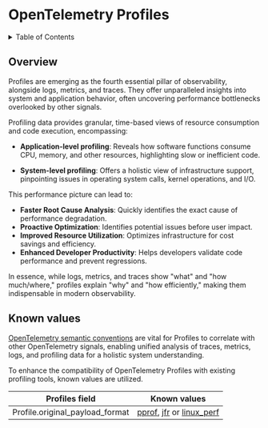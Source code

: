 <!--- Hugo front matter used to generate the website version of this page:
path_base_for_github_subdir:
  from: tmp/otel/specification/profiles/_index.md
  to: profiles/README.md
--->

# OpenTelemetry Profiles

<details>
<summary>Table of Contents</summary>

<!-- toc -->

- [Overview](#overview)
- [Known values](#known-values)

<!-- tocstop -->

</details>

## Overview

Profiles are emerging as the fourth essential pillar of observability, alongside logs, metrics, and traces. They offer unparalleled insights into system and application behavior, often uncovering performance bottlenecks overlooked by other signals.

Profiling data provides granular, time-based views of resource consumption and code execution, encompassing:

* **Application-level profiling**: Reveals how software functions consume CPU, memory, and other resources, highlighting slow or inefficient code.

* **System-level profiling**: Offers a holistic view of infrastructure support, pinpointing issues in operating system calls, kernel operations, and I/O.

This performance picture can lead to:

* **Faster Root Cause Analysis**: Quickly identifies the exact cause of performance degradation.
* **Proactive Optimization**: Identifies potential issues before user impact.
* **Improved Resource Utilization**: Optimizes infrastructure for cost savings and efficiency.
* **Enhanced Developer Productivity**: Helps developers validate code performance and prevent regressions.

In essence, while logs, metrics, and traces show "what" and "how much/where," profiles explain "why" and "how efficiently," making them indispensable in modern observability.

## Known values

[OpenTelemetry semantic conventions](https://opentelemetry.io/docs/specs/semconv/) are vital for Profiles to correlate with other OpenTelemetry signals, enabling unified analysis of traces, metrics, logs, and profiling data for a holistic system understanding.

To enhance the compatibility of OpenTelemetry Profiles with existing profiling tools, known values are utilized.

| Profiles field | Known values |
| -------------- | ------------ |
  | Profile.original_payload_format  | [pprof](https://github.com/google/pprof/tree/main/proto), [jfr](https://en.wikipedia.org/wiki/JDK_Flight_Recorder) or [linux_perf](https://perfwiki.github.io/) |
